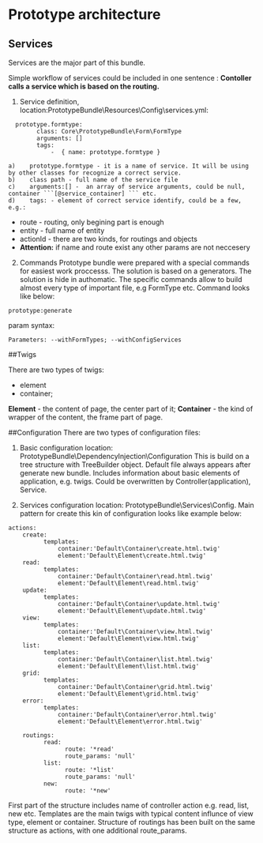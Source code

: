 # Prototype architecture

## Services

Services are the major part of this bundle. 

Simple workflow of services could be included in one sentence :
**Contoller calls a service which is based on the routing.**
  1.  Service definition, location:PrototypeBundle\Resources\Config\services.yml:
```
  prototype.formtype:
        class: Core\PrototypeBundle\Form\FormType
        arguments: []        
        tags:
            -  { name: prototype.formtype } 

```


    a)    prototype.formtype - it is a name of service. It will be using by other classes for recognize a correct service. 
    b)    class path - full name of the service file
    c)    arguments:[] -  an array of service arguments, could be null, container ```[@service_container] ``` etc.
    d)    tags: - element of correct service identify, could be a few, e.g.:
*    route - routing, only begining part is enough 
*    entity - full name of entity
*    actionId - there are two kinds, for routings and objects
*   **Attention:** if name and route exist any other params are not neccesery
  2. Commands
Prototype bundle were prepared with a  special commands for easiest work proccesss. The solution is based on a generators. The solution is  hide in authomatic. The specific commands allow to build almost every type of important file, e.g FormType etc. 
Command looks like below:
```
prototype:generate 
```
param syntax:
```
Parameters: --withFormTypes; --withConfigServices
```



##Twigs

There are two types of twigs:
- element
- container;

**Element** - the content of page, the center part of it;
**Container** - the kind of wrapper of the content, the frame part of page.



##Configuration
There are two types of configuration files:
  1. Basic configuration location: PrototypeBundle\DependencyInjection\Configuration
This is build on a tree structure with TreeBuilder object. Default file always appears after generate new bundle.  Includes information about basic elements of application, e.g. twigs. Could be overwritten by Controller(application), Service.


  2. Services configuration location: PrototypeBundle\Services\Config.
  Main pattern for create this kin of configuration looks like example below:

```
actions:
    create:
          templates:
              container:'Default\Container\create.html.twig'
              element:'Default\Element\create.html.twig'
    read:
          templates:
              container:'Default\Container\read.html.twig'
              element:'Default\Element\read.html.twig'
    update:
          templates:
              container:'Default\Container\update.html.twig'
              element:'Default\Element\update.html.twig'
    view:
          templates:
              container:'Default\Container\view.html.twig'
              element:'Default\Element\view.html.twig'
    list:
          templates:
              container:'Default\Container\list.html.twig'
              element:'Default\Element\list.html.twig'
    grid:
          templates:
              container:'Default\Container\grid.html.twig'
              element:'Default\Element\grid.html.twig'
    error:
          templates:
              container:'Default\Container\error.html.twig'
              element:'Default\Element\error.html.twig'
              
    routings:
          read:
                route: '*read'
                route_params: 'null'
          list:
                route: '*list'
                route_params: 'null'
          new:
                route: '*new'
```

First part of the structure includes name of controller action e.g. read, list, new etc.
Templates are the main twigs with typical content influnce of view type, element or container. 
Structure of routings has been built on the same structure as actions, with one additional route_params.
